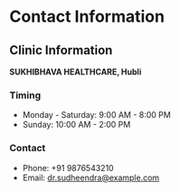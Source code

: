 # Contact Information

## Clinic Information
**SUKHIBHAVA HEALTHCARE, Hubli**

### Timing
- Monday - Saturday: 9:00 AM - 8:00 PM
- Sunday: 10:00 AM - 2:00 PM

### Contact
- Phone: +91 9876543210
- Email: dr.sudheendra@example.com
